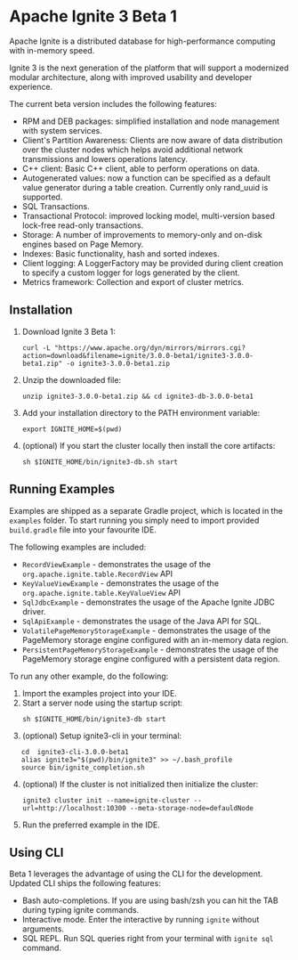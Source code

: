# Apache Ignite 3 Beta 1

Apache Ignite is a distributed database for high-performance computing with in-memory speed.

Ignite 3 is the next generation of the platform that will support a modernized modular architecture,
along with improved usability and developer experience.

The current beta version includes the following features:
* RPM and DEB packages: simplified installation and node management 
with system services.
* Client's Partition Awareness: Clients are now aware of data distribution over the cluster nodes which helps avoid 
additional network transmissions and lowers operations latency.
* C++ client:  Basic C++ client, able to perform operations on data.
* Autogenerated values: now a function can be specified as a default value generator during a table creation.
Currently only rand_uuid is supported.
* SQL Transactions.
* Transactional Protocol: improved locking model, multi-version based
lock-free read-only transactions.
* Storage: A number of improvements to memory-only and on-disk engines 
based on Page Memory.
* Indexes: Basic functionality, hash and sorted indexes.
* Client logging: A LoggerFactory may be provided during client 
creation to specify a custom logger for logs generated by the client.
* Metrics framework: Collection and export of cluster metrics.


## Installation

1. Download Ignite 3 Beta 1:
   ```
   curl -L "https://www.apache.org/dyn/mirrors/mirrors.cgi?action=download&filename=ignite/3.0.0-beta1/ignite3-3.0.0-beta1.zip" -o ignite3-3.0.0-beta1.zip
   ```
2. Unzip the downloaded file:
   ```
   unzip ignite3-3.0.0-beta1.zip && cd ignite3-db-3.0.0-beta1
   ```
3. Add your installation directory to the PATH environment variable:
   ```
   export IGNITE_HOME=$(pwd)
   ```
4. (optional) If you start the cluster locally then install the core artifacts:
   ```
   sh $IGNITE_HOME/bin/ignite3-db.sh start
   ```

## Running Examples

Examples are shipped as a separate Gradle project, which is located in the `examples` folder.
To start running you simply need to import provided `build.gradle` file into your favourite IDE.

The following examples are included:
* `RecordViewExample` - demonstrates the usage of the `org.apache.ignite.table.RecordView` API
* `KeyValueViewExample` - demonstrates the usage of the `org.apache.ignite.table.KeyValueView` API
* `SqlJdbcExample` - demonstrates the usage of the Apache Ignite JDBC driver.
* `SqlApiExample` - demonstrates the usage of the Java API for SQL.
* `VolatilePageMemoryStorageExample` - demonstrates the usage of the PageMemory storage engine configured with an in-memory data region.
* `PersistentPageMemoryStorageExample` - demonstrates the usage of the PageMemory storage engine configured with a persistent data region.

To run any other example, do the following:
1. Import the examples project into your IDE.
2. Start a server node using the startup script:
   ```
   sh $IGNITE_HOME/bin/ignite3-db start
   ```
3. (optional) Setup ignite3-cli in your terminal:
```
   cd  ignite3-cli-3.0.0-beta1
   alias ignite3="$(pwd)/bin/ignite3" >> ~/.bash_profile
   source bin/ignite_completion.sh 
```
4. (optional) If the cluster is not initialized then initialize the cluster:
   ```
   ignite3 cluster init --name=ignite-cluster --url=http://localhost:10300 --meta-storage-node=defauldNode
   ```
5. Run the preferred example in the IDE.

## Using CLI

Beta 1 leverages the advantage of using the CLI for the development. Updated CLI ships the following features:
* Bash auto-completions. If you are using bash/zsh you can hit the TAB during typing ignite commands.
* Interactive mode. Enter the interactive by running `ignite` without arguments.
* SQL REPL. Run SQL queries right from your terminal with `ignite sql` command.
